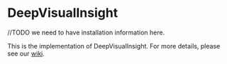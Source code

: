 # DeepVisualInsight

//TODO we need to have installation information here.

This is the implementation of DeepVisualInsight. For more details, please see our [wiki](https://github.com/xianglinyang/DeepVisualInsight/wiki).
